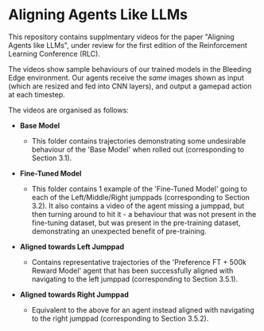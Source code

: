 # Aligning Agents Like LLMs
This repository contains supplmentary videos for the paper "Aligning Agents like LLMs", under review for the first edition of the Reinforcement Learning Conference (RLC).

The videos show sample behaviours of our trained models in the Bleeding Edge environment. Our agents receive the *same* images shown as input (which are resized and fed into CNN layers), and output a gamepad action at each timestep.

The videos are organised as follows:

- **Base Model**
  
  - This folder contains trajectories demonstrating some undesirable behaviour of the 'Base Model' when rolled out (corresponding to Section 3.1).

- **Fine-Tuned Model**
  - This folder contains 1 example of the 'Fine-Tuned Model' going to each of the Left/Middle/Right jumppads (corresponding to Section 3.2). It also contains a video of the agent missing a jumppad, but then turning around to hit it - a behaviour that was not present in the fine-tuning dataset, but was present in the pre-training dataset, demonstrating an unexpected benefit of pre-training.

- **Aligned towards Left Jumppad**

  - Contains representative trajectories of the 'Preference FT + 500k Reward Model' agent that has been successfully aligned with navigating to the left jumppad (corresponding to Section 3.5.1).

- **Aligned towards Right Jumppad**

  - Equivalent to the above for an agent instead aligned with navigating to the right jumppad (corresponding to Section 3.5.2).



